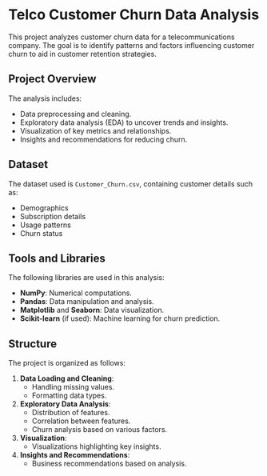 # Telco Customer Churn Data Analysis

This project analyzes customer churn data for a telecommunications company. The goal is to identify patterns and factors influencing customer churn to aid in customer retention strategies.

## Project Overview

The analysis includes:
- Data preprocessing and cleaning.
- Exploratory data analysis (EDA) to uncover trends and insights.
- Visualization of key metrics and relationships.
- Insights and recommendations for reducing churn.

## Dataset

The dataset used is `Customer_Churn.csv`, containing customer details such as:
- Demographics
- Subscription details
- Usage patterns
- Churn status

## Tools and Libraries

The following libraries are used in this analysis:
- **NumPy**: Numerical computations.
- **Pandas**: Data manipulation and analysis.
- **Matplotlib** and **Seaborn**: Data visualization.
- **Scikit-learn** (if used): Machine learning for churn prediction.

## Structure

The project is organized as follows:
1. **Data Loading and Cleaning**:
   - Handling missing values.
   - Formatting data types.
2. **Exploratory Data Analysis**:
   - Distribution of features.
   - Correlation between features.
   - Churn analysis based on various factors.
3. **Visualization**:
   - Visualizations highlighting key insights.
4. **Insights and Recommendations**:
   - Business recommendations based on analysis.
